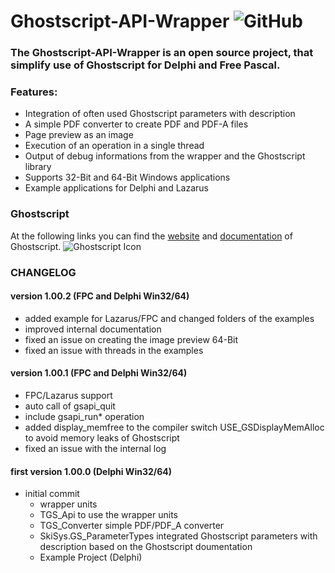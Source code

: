 # Ghostscript-API-Wrapper ![GitHub](https://img.shields.io/github/license/SKI-Systems/Ghostscript-API-Wrapper?label=License&style=plastic)

### The Ghostscript-API-Wrapper is an open source project, that simplify use of Ghostscript for Delphi and Free Pascal.

### Features:
- Integration of often used Ghostscript parameters with description
- A simple PDF converter to create PDF and PDF-A files
- Page preview as an image
- Execution of an operation in a single thread
- Output of debug informations from the wrapper and the Ghostscript library
- Supports 32-Bit and 64-Bit Windows applications
- Example applications for Delphi and Lazarus

### Ghostscript 

At the following links you can find the [website](https://www.ghostscript.com) and [documentation](https://ghostscript.readthedocs.io) of Ghostscript.
![Ghostscript Icon](https://gdm-catalog-fmapi-prod.imgix.net/ProductScreenshot/fdea9f1c-d655-48a3-bb5a-4c51815bb294.png) 


### CHANGELOG

#### version 1.00.2 (FPC and Delphi Win32/64)
- added example for Lazarus/FPC and changed folders of the examples
- improved internal documentation
- fixed an issue on creating the image preview 64-Bit
- fixed an issue with threads in the examples

#### version 1.00.1 (FPC and Delphi Win32/64)
- FPC/Lazarus support
- auto call of gsapi_quit
- include gsapi_run* operation
- added display_memfree to the compiler switch USE_GSDisplayMemAlloc to avoid memory leaks of Ghostscript
- fixed an issue with the internal log

#### first version 1.00.0 (Delphi Win32/64)
- initial commit
  - wrapper units
  - TGS_Api to use the wrapper units
  - TGS_Converter simple PDF/PDF_A converter 
  - SkiSys.GS_ParameterTypes integrated Ghostscript parameters with description based on the Ghostscript doumentation
  - Example Project (Delphi)
